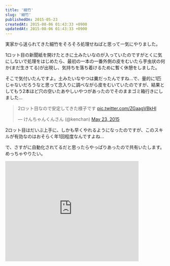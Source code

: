 ```yaml
---
title: '細竹'
slug: '細竹'
publishedOn: 2015-05-23
createdAt: 2015-08-06 01:43:33 +0900
updatedAt: 2015-08-06 01:43:33 +0900
---
```

実家から送られてきた細竹をそろそろ処理せねばと思って一気にやりました。

1ロット目の新聞紙を開けたときに土みたいなのが入っていたのですがとくに気にしないで処理をはじめたら、最初の一本の一番外側の皮をむいたら芋虫状の何か(まだ生きてる)が出現し、気持ちを落ち着けるために暫く休憩をしました。

そこで気付いたんですよ。土みたいなやつは糞だったんですね…で、量的に1匹じゃないだろうなと思って念入りに調べながら皮をむいていたのですが、結果としてもう2本ほど穴の空いたあやしいやつがあったのでそのままゴミ箱行きにしました…

<blockquote class="twitter-tweet" lang="en"><p lang="ja" dir="ltr">2ロット目なので安定してきた様子です <a href="https://t.co/ZGaagVBkHI">pic.twitter.com/ZGaagVBkHI</a></p>&mdash; けんちゃんくんさん (@kenchan) <a href="https://twitter.com/kenchan/status/602107871208157184">May 23, 2015</a></blockquote>
<script async src="//platform.twitter.com/widgets.js" charset="utf-8"></script>

2ロット目はだいぶ上手に、しかも早くやれるようになったのですが、このスキルが有効なのはおそらく年1回程度なんですよね…

で、さすがに自動化されてるだと思ったらやっぱりあったので共有いたします。めっちゃやりたい。

<iframe width="420" height="315" src="https://www.youtube.com/embed/arWevarr_2M" frameborder="0" allowfullscreen></iframe>
